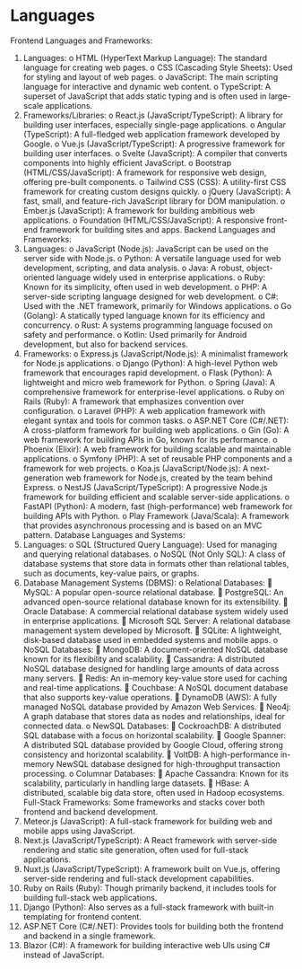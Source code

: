 # Languages

Frontend Languages and Frameworks:
1.	Languages:
o	HTML (HyperText Markup Language): The standard language for creating web pages.
o	CSS (Cascading Style Sheets): Used for styling and layout of web pages.
o	JavaScript: The main scripting language for interactive and dynamic web content.
o	TypeScript: A superset of JavaScript that adds static typing and is often used in large-scale applications.
2.	Frameworks/Libraries:
o	React.js (JavaScript/TypeScript): A library for building user interfaces, especially single-page applications.
o	Angular (TypeScript): A full-fledged web application framework developed by Google.
o	Vue.js (JavaScript/TypeScript): A progressive framework for building user interfaces.
o	Svelte (JavaScript): A compiler that converts components into highly efficient JavaScript.
o	Bootstrap (HTML/CSS/JavaScript): A framework for responsive web design, offering pre-built components.
o	Tailwind CSS (CSS): A utility-first CSS framework for creating custom designs quickly.
o	jQuery (JavaScript): A fast, small, and feature-rich JavaScript library for DOM manipulation.
o	Ember.js (JavaScript): A framework for building ambitious web applications.
o	Foundation (HTML/CSS/JavaScript): A responsive front-end framework for building sites and apps.
Backend Languages and Frameworks:
1.	Languages:
o	JavaScript (Node.js): JavaScript can be used on the server side with Node.js.
o	Python: A versatile language used for web development, scripting, and data analysis.
o	Java: A robust, object-oriented language widely used in enterprise applications.
o	Ruby: Known for its simplicity, often used in web development.
o	PHP: A server-side scripting language designed for web development.
o	C#: Used with the .NET framework, primarily for Windows applications.
o	Go (Golang): A statically typed language known for its efficiency and concurrency.
o	Rust: A systems programming language focused on safety and performance.
o	Kotlin: Used primarily for Android development, but also for backend services.
2.	Frameworks:
o	Express.js (JavaScript/Node.js): A minimalist framework for Node.js applications.
o	Django (Python): A high-level Python web framework that encourages rapid development.
o	Flask (Python): A lightweight and micro web framework for Python.
o	Spring (Java): A comprehensive framework for enterprise-level applications.
o	Ruby on Rails (Ruby): A framework that emphasizes convention over configuration.
o	Laravel (PHP): A web application framework with elegant syntax and tools for common tasks.
o	ASP.NET Core (C#/.NET): A cross-platform framework for building web applications.
o	Gin (Go): A web framework for building APIs in Go, known for its performance.
o	Phoenix (Elixir): A web framework for building scalable and maintainable applications.
o	Symfony (PHP): A set of reusable PHP components and a framework for web projects.
o	Koa.js (JavaScript/Node.js): A next-generation web framework for Node.js, created by the team behind Express.
o	NestJS (JavaScript/TypeScript): A progressive Node.js framework for building efficient and scalable server-side applications.
o	FastAPI (Python): A modern, fast (high-performance) web framework for building APIs with Python.
o	Play Framework (Java/Scala): A framework that provides asynchronous processing and is based on an MVC pattern.
Database Languages and Systems:
1.	Languages:
o	SQL (Structured Query Language): Used for managing and querying relational databases.
o	NoSQL (Not Only SQL): A class of database systems that store data in formats other than relational tables, such as documents, key-value pairs, or graphs.
2.	Database Management Systems (DBMS):
o	Relational Databases:
	MySQL: A popular open-source relational database.
	PostgreSQL: An advanced open-source relational database known for its extensibility.
	Oracle Database: A commercial relational database system widely used in enterprise applications.
	Microsoft SQL Server: A relational database management system developed by Microsoft.
	SQLite: A lightweight, disk-based database used in embedded systems and mobile apps.
o	NoSQL Databases:
	MongoDB: A document-oriented NoSQL database known for its flexibility and scalability.
	Cassandra: A distributed NoSQL database designed for handling large amounts of data across many servers.
	Redis: An in-memory key-value store used for caching and real-time applications.
	Couchbase: A NoSQL document database that also supports key-value operations.
	DynamoDB (AWS): A fully managed NoSQL database provided by Amazon Web Services.
	Neo4j: A graph database that stores data as nodes and relationships, ideal for connected data.
o	NewSQL Databases:
	CockroachDB: A distributed SQL database with a focus on horizontal scalability.
	Google Spanner: A distributed SQL database provided by Google Cloud, offering strong consistency and horizontal scalability.
	VoltDB: A high-performance in-memory NewSQL database designed for high-throughput transaction processing.
o	Columnar Databases:
	Apache Cassandra: Known for its scalability, particularly in handling large datasets.
	HBase: A distributed, scalable big data store, often used in Hadoop ecosystems.
Full-Stack Frameworks:
Some frameworks and stacks cover both frontend and backend development.
1.	Meteor.js (JavaScript): A full-stack framework for building web and mobile apps using JavaScript.
2.	Next.js (JavaScript/TypeScript): A React framework with server-side rendering and static site generation, often used for full-stack applications.
3.	Nuxt.js (JavaScript/TypeScript): A framework built on Vue.js, offering server-side rendering and full-stack development capabilities.
4.	Ruby on Rails (Ruby): Though primarily backend, it includes tools for building full-stack web applications.
5.	Django (Python): Also serves as a full-stack framework with built-in templating for frontend content.
6.	ASP.NET Core (C#/.NET): Provides tools for building both the frontend and backend in a single framework.
7.	Blazor (C#): A framework for building interactive web UIs using C# instead of JavaScript.
